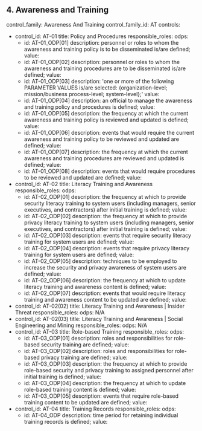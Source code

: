 ## 4. Awareness and Training
 control_family: Awareness And Training
  control_family_id: AT
  controls:
  - control_id: AT-01
    title: Policy and Procedures
    responsible_roles:
    odps:
    - id: AT-01_ODP[01]
      description: personnel or roles to whom the awareness and training policy is
        to be disseminated is/are defined;
      value:
    - id: AT-01_ODP[02]
      description: personnel or roles to whom the awareness and training procedures
        are to be disseminated is/are defined;
      value:
    - id: AT-01_ODP[03]
      description: 'one or more of the following PARAMETER VALUES is/are selected:
        {organization-level; mission/business process-level; system-level};'
      value:
    - id: AT-01_ODP[04]
      description: an official to manage the awareness and training policy and procedures
        is defined;
      value:
    - id: AT-01_ODP[05]
      description: the frequency at which the current awareness and training policy
        is reviewed and updated is defined;
      value:
    - id: AT-01_ODP[06]
      description: events that would require the current awareness and training policy
        to be reviewed and updated are defined;
      value:
    - id: AT-01_ODP[07]
      description: the frequency at which the current awareness and training procedures
        are reviewed and updated is defined;
      value:
    - id: AT-01_ODP[08]
      description: events that would require procedures to be reviewed and updated
        are defined;
      value:
  - control_id: AT-02
    title: Literacy Training and Awareness
    responsible_roles:
    odps:
    - id: AT-02_ODP[01]
      description: the frequency at which to provide security literacy training to
        system users (including managers, senior executives, and contractors) after
        initial training is defined;
      value:
    - id: AT-02_ODP[02]
      description: the frequency at which to provide privacy literacy training to
        system users (including managers, senior executives, and contractors) after
        initial training is defined;
      value:
    - id: AT-02_ODP[03]
      description: events that require security literacy training for system users
        are defined;
      value:
    - id: AT-02_ODP[04]
      description: events that require privacy literacy training for system users
        are defined;
      value:
    - id: AT-02_ODP[05]
      description: techniques to be employed to increase the security and privacy
        awareness of system users are defined;
      value:
    - id: AT-02_ODP[06]
      description: the frequency at which to update literacy training and awareness
        content is defined;
      value:
    - id: AT-02_ODP[07]
      description: events that would require literacy training and awareness content
        to be updated are defined;
      value:
  - control_id: AT-02(02)
    title: Literacy Training and Awareness | Insider Threat
    responsible_roles:
    odps: N/A
  - control_id: AT-02(03)
    title: Literacy Training and Awareness | Social Engineering and Mining
    responsible_roles:
    odps: N/A
  - control_id: AT-03
    title: Role-based Training
    responsible_roles:
    odps:
    - id: AT-03_ODP[01]
      description: roles and responsibilities for role-based security training are
        defined;
      value:
    - id: AT-03_ODP[02]
      description: roles and responsibilities for role-based privacy training are
        defined;
      value:
    - id: AT-03_ODP[03]
      description: the frequency at which to provide role-based security and privacy
        training to assigned personnel after initial training is defined;
      value:
    - id: AT-03_ODP[04]
      description: the frequency at which to update role-based training content is
        defined;
      value:
    - id: AT-03_ODP[05]
      description: events that require role-based training content to be updated are
        defined;
      value:
  - control_id: AT-04
    title: Training Records
    responsible_roles:
    odps:
    - id: AT-04_ODP
      description: time period for retaining individual training records is defined;
      value:
